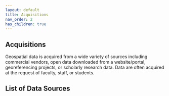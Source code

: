 ```yaml
---
layout: default
title: Acquisitions
nav_order: 2
has_children: true
---
```

## Acquisitions

Geospatial data is acquired from a wide variety of sources including commercial vendors, open data downloaded from a website/portal, georeferencing projects, or scholarly research data. Data are often acquired at the request of faculty, staff, or students.


## List of Data Sources
